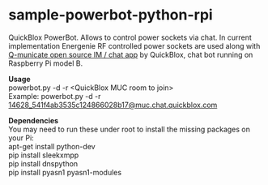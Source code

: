 sample-powerbot-python-rpi
==========================

QuickBlox PowerBot. Allows to control power sockets via chat. In current implementation Energenie RF controlled power sockets are used along with <a href="http://q-municate.com/">Q-municate open source IM / chat app</a> by QuickBlox, chat bot running on Raspberry Pi model B.

<b>Usage</b><br />
powerbot.py -d -r &lt;QuickBlox MUC room to join&gt;
<br />
Example: powerbot.py -d -r 14628_541f4ab3535c124866028b17@muc.chat.quickblox.com

<b>Dependencies</b><br />
You may need to run these under root to install the missing packages on your Pi:<br />
apt-get install python-dev<br />
pip install sleekxmpp<br />
pip install dnspython<br />
pip install pyasn1 pyasn1-modules<br />




